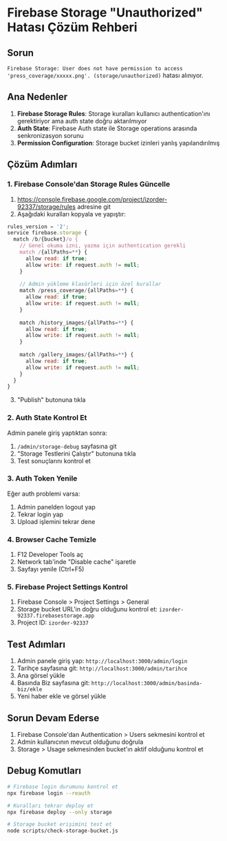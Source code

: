 # Firebase Storage "Unauthorized" Hatası Çözüm Rehberi

## Sorun
`Firebase Storage: User does not have permission to access 'press_coverage/xxxxx.png'. (storage/unauthorized)` hatası alınıyor.

## Ana Nedenler
1. **Firebase Storage Rules**: Storage kuralları kullanıcı authentication'ını gerektiriyor ama auth state doğru aktarılmıyor
2. **Auth State**: Firebase Auth state ile Storage operations arasında senkronizasyon sorunu  
3. **Permission Configuration**: Storage bucket izinleri yanlış yapılandırılmış

## Çözüm Adımları

### 1. Firebase Console'dan Storage Rules Güncelle
1. https://console.firebase.google.com/project/izorder-92337/storage/rules adresine git
2. Aşağıdaki kuralları kopyala ve yapıştır:

```javascript
rules_version = '2';
service firebase.storage {
  match /b/{bucket}/o {
    // Genel okuma izni, yazma için authentication gerekli
    match /{allPaths=**} {
      allow read: if true;
      allow write: if request.auth != null;
    }
    
    // Admin yükleme klasörleri için özel kurallar
    match /press_coverage/{allPaths=**} {
      allow read: if true;
      allow write: if request.auth != null;
    }
    
    match /history_images/{allPaths=**} {
      allow read: if true;
      allow write: if request.auth != null;
    }
    
    match /gallery_images/{allPaths=**} {
      allow read: if true;
      allow write: if request.auth != null;
    }
  }
}
```

3. "Publish" butonuna tıkla

### 2. Auth State Kontrol Et
Admin panele giriş yaptıktan sonra:
1. `/admin/storage-debug` sayfasına git
2. "Storage Testlerini Çalıştır" butonuna tıkla
3. Test sonuçlarını kontrol et

### 3. Auth Token Yenile
Eğer auth problemi varsa:
1. Admin panelden logout yap
2. Tekrar login yap
3. Upload işlemini tekrar dene

### 4. Browser Cache Temizle
1. F12 Developer Tools aç
2. Network tab'inde "Disable cache" işaretle
3. Sayfayı yenile (Ctrl+F5)

### 5. Firebase Project Settings Kontrol
1. Firebase Console > Project Settings > General
2. Storage bucket URL'in doğru olduğunu kontrol et: `izorder-92337.firebasestorage.app`
3. Project ID: `izorder-92337`

## Test Adımları
1. Admin panele giriş yap: `http://localhost:3000/admin/login`
2. Tarihçe sayfasına git: `http://localhost:3000/admin/tarihce`
3. Ana görsel yükle
4. Basında Biz sayfasına git: `http://localhost:3000/admin/basinda-biz/ekle`
5. Yeni haber ekle ve görsel yükle

## Sorun Devam Ederse
1. Firebase Console'dan Authentication > Users sekmesini kontrol et
2. Admin kullanıcının mevcut olduğunu doğrula
3. Storage > Usage sekmesinden bucket'ın aktif olduğunu kontrol et

## Debug Komutları
```bash
# Firebase login durumunu kontrol et
npx firebase login --reauth

# Kuralları tekrar deploy et
npx firebase deploy --only storage

# Storage bucket erişimini test et
node scripts/check-storage-bucket.js
```
